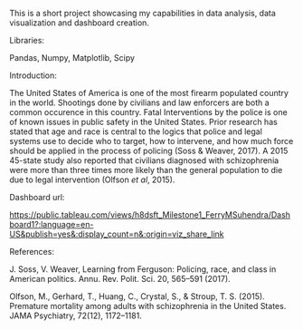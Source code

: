 This is a short project showcasing my capabilities in data analysis, data visualization and dashboard creation.

Libraries:

Pandas, Numpy, Matplotlib, Scipy

Introduction:

The United States of America is one of the most firearm populated country in the world. Shootings done by civilians and law enforcers are both a common occurence in this country. Fatal Interventions by the police is one of known issues in public safety in the United States. Prior research has stated that age and race is central to the logics that police and legal systems use to decide who to target, how to intervene, and how much force should be applied in the process of policing (Soss & Weaver, 2017).  A 2015 45-state study also reported that civilians diagnosed with schizophrenia were more than three times more likely than the general population to die due to legal intervention (Olfson *et al*, 2015). 


Dashboard url:

https://public.tableau.com/views/h8dsft_Milestone1_FerryMSuhendra/Dashboard1?:language=en-US&publish=yes&:display_count=n&:origin=viz_share_link


References:

J. Soss, V. Weaver, Learning from Ferguson: Policing, race, and class in American politics. Annu. Rev. Polit. Sci. 20, 565–591 (2017).

Olfson, M., Gerhard, T., Huang, C., Crystal, S., & Stroup, T. S. (2015). Premature mortality among adults with schizophrenia in the United States. JAMA Psychiatry, 72(12), 1172–1181.
